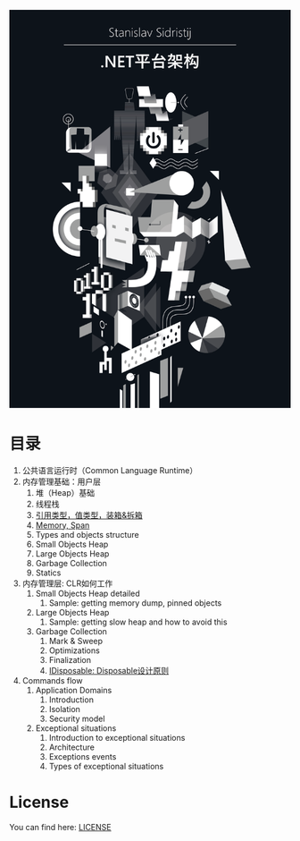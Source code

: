 ![](../../bin/BookCover-ch.png)


# 目录

  1. 公共语言运行时（Common Language Runtime）
  2. 内存管理基础：用户层
      1. 堆（Heap）基础
      2. 线程栈
      3. [引用类型，值类型，装箱&拆箱](./ReferenceTypesVsValueTypes.md)
      4. [Memory, Span](./MemorySpan.md)
      5. Types and objects structure
      6. Small Objects Heap
      7. Large Objects Heap
      8. Garbage Collection
      9. Statics
  3. 内存管理层: CLR如何工作
      1. Small Objects Heap detailed
          1. Sample: getting memory dump, pinned objects
      2. Large Objects Heap
          1. Sample: getting slow heap and how to avoid this
      3. Garbage Collection
          1. Mark & Sweep
          2. Optimizations
          3. Finalization
          4. [IDisposable: Disposable设计原则](./LifetimeManagement/2-Disposable.md)
  4. Commands flow
      1. Application Domains
          1. Introduction
          2. Isolation
          3. Security model
      2. Exceptional situations
          1. Introduction to exceptional situations
          2. Architecture
          3. Exceptions events
          4. Types of exceptional situations

# License

You can find here: [LICENSE](../../LICENSE)